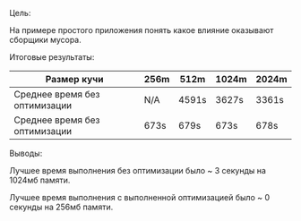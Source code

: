 Цель:

На примере простого приложения понять какое влияние оказывают сборщики мусора.

Итоговые результаты:

| Размер кучи                         | 256m | 512m  | 1024m | 2024m |
|-------------------------------------|------|-------|-------|-------|
| Среднее время без оптимизации       | N/A  | 4591s | 3627s | 3361s |
| Среднее время без оптимизации       | 673s | 679s  | 673s  | 678s  |

Выводы: 

Лучшее время выполнения без оптимизации было ~ 3 секунды на 1024мб памяти.

Лучшее время выполнения с выполненной оптимизацией было ~ 0 секунды на 256мб памяти.
